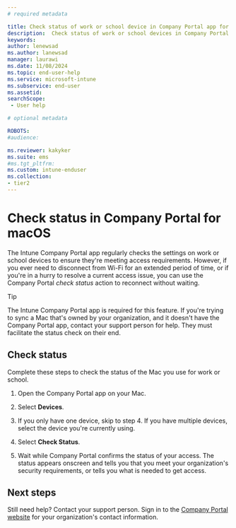 ```yaml
---
# required metadata

title: Check status of work or school device in Company Portal app for macOS 
description:  Check status of work or school devices in Company Portal app for macOS.  
keywords:
author: lenewsad
ms.author: lanewsad
manager: laurawi
ms.date: 11/08/2024
ms.topic: end-user-help
ms.service: microsoft-intune
ms.subservice: end-user
ms.assetid: 
searchScope:
 - User help

# optional metadata

ROBOTS:  
#audience:

ms.reviewer: kakyker
ms.suite: ems
#ms.tgt_pltfrm:
ms.custom: intune-enduser
ms.collection:
- tier2
---
```



# Check status in Company Portal for macOS   

The Intune Company Portal app regularly checks the settings on work or school devices to ensure they're meeting access requirements. However, if you ever need to disconnect from Wi-Fi for an extended period of time, or if you're in a hurry to resolve a current access issue, you can use the Company Portal *check status* action to reconnect without waiting.  

> [!TIP]
> The Intune Company Portal app is required for this feature. If you're trying to sync a Mac that's owned by your organization, and it doesn't have the Company Portal app, contact your support person for help. They must facilitate the status check on their end.          

## Check status    

Complete these steps to check the status of the Mac you use for work or school.    

1. Open the Company Portal app on your Mac.  

1. Select **Devices**.  
  
1. If you only have one device, skip to step 4. If you have multiple devices, select the device you're currently using.    

1. Select **Check Status**. 

1. Wait while Company Portal confirms the status of your access. The status appears onscreen and tells you that you meet your organization's security requirements, or tells you what is needed to get access.   

## Next steps
Still need help? Contact your support person. Sign in to the [Company Portal website](https://go.microsoft.com/fwlink/?linkid=2010980) for your organization's contact information.  

